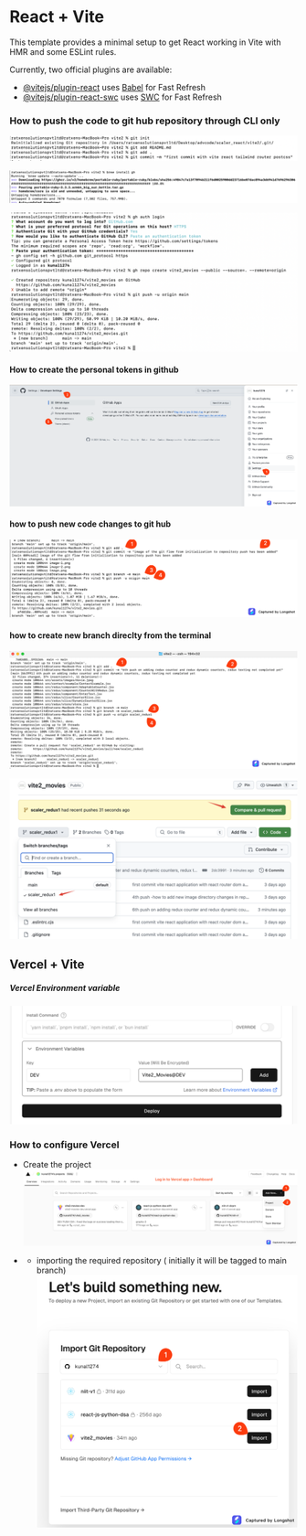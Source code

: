 # React + Vite

This template provides a minimal setup to get React working in Vite with HMR and some ESLint rules.

Currently, two official plugins are available:

- [@vitejs/plugin-react](https://github.com/vitejs/vite-plugin-react/blob/main/packages/plugin-react/README.md) uses [Babel](https://babeljs.io/) for Fast Refresh
- [@vitejs/plugin-react-swc](https://github.com/vitejs/vite-plugin-react-swc) uses [SWC](https://swc.rs/) for Fast Refresh

### How to push the code to git hub repository through CLI only 

![alt text](./readmeImages/image.png)

![alt text](./readmeImages/image-1.png)

![alt text](./readmeImages/image-2.png)

#### How to create the personal tokens in github 

![alt text](./readmeImages/image-3.png)

#### how to push new code changes to git hub 

![alt text](./readmeImages/image-5.png)

#### how to create new branch direclty from the terminal 
![alt text](image.png)

![alt text](image-1.png)

## Vercel + Vite 
##### Vercel Environment variable

![alt text](image-2.png)

### How to configure Vercel
- Create the project 
![alt text](image-3.png)

- - importing the required repository ( initially it will be tagged to main branch)
![alt text](image-4.png)





